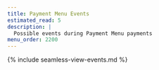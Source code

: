 ```yaml
---
title: Payment Menu Events
estimated_read: 5
description: |
  Possible events during Payment Menu payments
menu_order: 2200
---
```


{% include seamless-view-events.md %}
